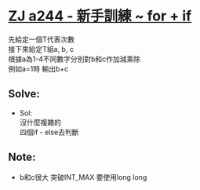 # [ZJ a244 - 新手訓練 ~ for + if](https://zerojudge.tw/ShowProblem?problemid=a244)

先給定一個T代表次數  
接下來給定T組a, b, c  
根據a為1-4不同數字分別對b和c作加減乘除  
例如a=1時 輸出b+c    

## Solve:
- Sol:  
沒什麼複雜的  
四個if - else去判斷

## Note:  
- b和c很大 突破INT_MAX 要使用long long  
